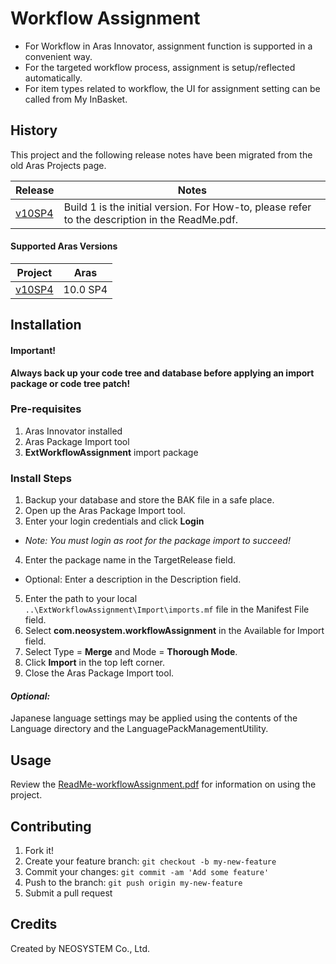 # Workflow Assignment

* For Workflow in Aras Innovator, assignment function is supported in a convenient way.
* For the targeted workflow process, assignment is setup/reflected automatically.
* For item types related to workflow, the UI for assignment setting can be called from My InBasket.

## History

This project and the following release notes have been migrated from the old Aras Projects page.

Release | Notes
--------|--------
[v10SP4](https://github.com/ArasLabs/set-tab-color/releases/tag/v10SP4) | Build 1 is the initial version. For How-to, please refer to the description in the ReadMe.pdf.

#### Supported Aras Versions

Project | Aras
--------|------
[v10SP4](https://github.com/ArasLabs/set-tab-color/releases/tag/v10SP4) | 10.0 SP4

## Installation

#### Important!
**Always back up your code tree and database before applying an import package or code tree patch!**

### Pre-requisites

1. Aras Innovator installed
2. Aras Package Import tool
3. **ExtWorkflowAssignment** import package

### Install Steps

1. Backup your database and store the BAK file in a safe place.
2. Open up the Aras Package Import tool.
3. Enter your login credentials and click **Login**
  * _Note: You must login as root for the package import to succeed!_
4. Enter the package name in the TargetRelease field.
  * Optional: Enter a description in the Description field.
5. Enter the path to your local `..\ExtWorkflowAssignment\Import\imports.mf` file in the Manifest File field.
6. Select **com.neosystem.workflowAssignment** in the Available for Import field.
7. Select Type = **Merge** and Mode = **Thorough Mode**.
8. Click **Import** in the top left corner.
9. Close the Aras Package Import tool.

#### _Optional:_
Japanese language settings may be applied using the contents of the Language directory and the LanguagePackManagementUtility.

## Usage

Review the [ReadMe-workflowAssignment.pdf](./Documentation/ReadMe-workflowAssignment.pdf) for information on using the project.

## Contributing

1. Fork it!
2. Create your feature branch: `git checkout -b my-new-feature`
3. Commit your changes: `git commit -am 'Add some feature'`
4. Push to the branch: `git push origin my-new-feature`
5. Submit a pull request

## Credits

Created by NEOSYSTEM Co., Ltd.
